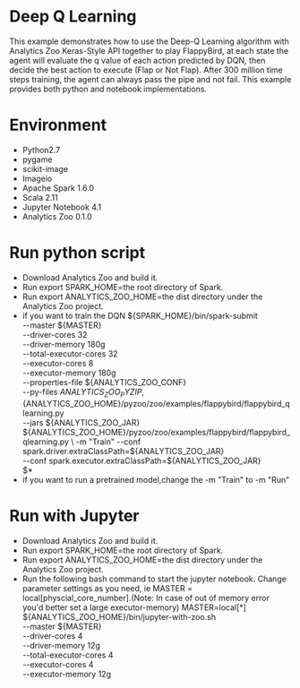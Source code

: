 # Deep Q Learning
This example demonstrates how to use the Deep-Q Learning algorithm with Analytics Zoo Keras-Style API together to play FlappyBird, at each state the agent will evaluate the q value of each action predicted by DQN, then decide the best action to execute (Flap or Not Flap). After 300 million time steps training, the agent can always pass the pipe and not fail. This example provides both python and notebook implementations.


# Environment
* Python2.7
* pygame
* scikit-image
* Imageio
* 	Apache Spark 1.6.0
* Scala 2.11
* Jupyter Notebook 4.1
* Analytics Zoo 0.1.0


# Run python script
* Download Analytics Zoo and build it.
* Run export SPARK_HOME=the root directory of Spark.
* Run export ANALYTICS_ZOO_HOME=the dist directory under the Analytics Zoo project.
* if you want to train the DQN
${SPARK_HOME}/bin/spark-submit \
    --master ${MASTER} \
    --driver-cores 32 \
    --driver-memory 180g \
    --total-executor-cores 32\
    --executor-cores  8 \
    --executor-memory 180g \
    --properties-file ${ANALYTICS_ZOO_CONF} \
    --py-files ${ANALYTICS_ZOO_PYZIP},${ANALYTICS_ZOO_HOME}/pyzoo/zoo/examples/flappybird/flappybird_qlearning.py \
    --jars ${ANALYTICS_ZOO_JAR} \
    ${ANALYTICS_ZOO_HOME}/pyzoo/zoo/examples/flappybird/flappybird_qlearning.py \
    -m "Train"
    --conf spark.driver.extraClassPath=${ANALYTICS_ZOO_JAR} \
    --conf spark.executor.extraClassPath=${ANALYTICS_ZOO_JAR} \
    $*
* if you want to run a pretrained model,change the -m "Train" to -m "Run"
 

# Run with Jupyter
* Download Analytics Zoo and build it.
* Run export SPARK_HOME=the root directory of Spark.
* Run export ANALYTICS_ZOO_HOME=the dist directory under the Analytics Zoo project.
* Run the following bash command to start the jupyter notebook. Change parameter settings as you need, ie MASTER = local[physcial_core_number].(Note: In case of out of memory error you'd better set a large executor-memory)
MASTER=local[*]
${ANALYTICS_ZOO_HOME}/bin/jupyter-with-zoo.sh \
    --master ${MASTER} \
    --driver-cores 4  \
    --driver-memory 12g  \
    --total-executor-cores 4  \
    --executor-cores 4  \
    --executor-memory 12g







